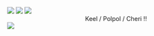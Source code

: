 <img src="https://64.media.tumblr.com/1c18bcab3ecc903de21059f5090bc2fc/84f9bac0f54e2bad-1d/s1280x1920/9b8f3cb1ab8126b02462e02783df87d35528043c.pnj">
<img src="https://media.discordapp.net/attachments/1133526020855705661/1370112959988240457/Untitled209_20250508205901.png?ex=681e50a1&is=681cff21&hm=482301f1cab6494fd7849058e9905ada8f576e4cd11b19e2c0923e2fa6072593&=&format=webp&quality=lossless&width=1514&height=478">
<img src="https://64.media.tumblr.com/907f0a419c48a3b27b59acc935baf281/23681ec8e8b5b5ba-b9/s1280x1920/b64ccf4780494639c6e180f4465cd18d41e4b647.pnj">
<div align="center"> Keel / Polpol / Cheri ‼️</div>
<img src="https://64.media.tumblr.com/a8d6eb5d611d3c515e2fc483d6596967/84f9bac0f54e2bad-65/s1280x1920/2bddb4f526689729098ab9e38d93852e60df7396.pnj">
